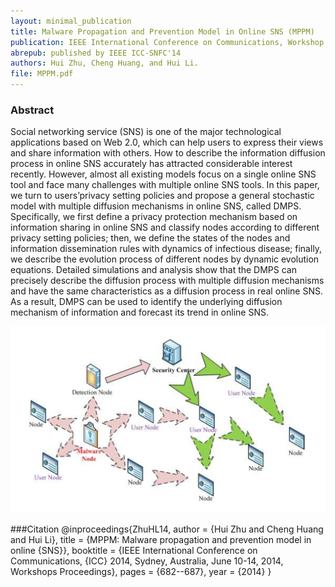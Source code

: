 ```yaml
--- 
layout: minimal_publication
title: Malware Propagation and Prevention Model in Online SNS (MPPM)
publication: IEEE International Conference on Communications, Workshop on Secure Networking and Forensic Computing, 2014
abrepub: published by IEEE ICC-SNFC'14
authors: Hui Zhu, Cheng Huang, and Hui Li.
file: MPPM.pdf
---
```


### Abstract
Social networking service (SNS) is one of the major technological applications based on Web 2.0, which can help users to express their views and share information with others. How to describe the information diffusion process in online SNS accurately has attracted considerable interest recently. However, almost all existing models focus on a single online SNS tool and face many challenges with multiple online SNS tools. In this paper, we turn to users’privacy setting policies and propose a general stochastic model with multiple diffusion mechanisms in online SNS, called DMPS. Specifically, we first define a privacy protection mechanism based on information sharing in online SNS and classify nodes according to different privacy setting policies; then, we define the states of the nodes and information dissemination rules with dynamics of infectious disease; finally, we describe the evolution process of different nodes by dynamic evolution equations. Detailed simulations and analysis show that the DMPS can precisely describe the diffusion process with multiple diffusion mechanisms and have the same characteristics as a diffusion process in real online SNS. As a result, DMPS can be used to identify the underlying diffusion mechanism of information and forecast its trend in online SNS.

<div class="modelimg" align="center">  <img src="/static/images/mppm.png"/> </div>

###Citation
	@inproceedings{ZhuHL14,
  	author    = {Hui Zhu and Cheng Huang and Hui Li},
  	title     = {MPPM: Malware propagation and prevention model in online {SNS}},
  	booktitle = {IEEE International Conference on Communications, {ICC} 2014, Sydney,
               Australia, June 10-14, 2014, Workshops Proceedings},
  	pages     = {682--687},
  	year      = {2014}
	}

